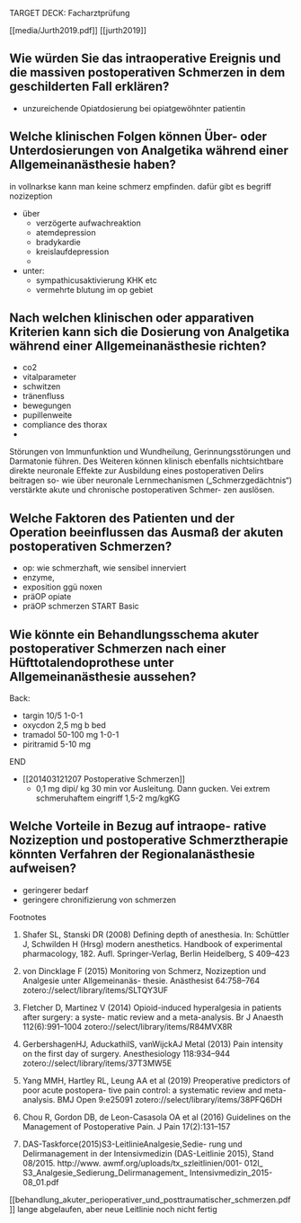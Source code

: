 TARGET DECK: Facharztprüfung

[[media/Jurth2019.pdf]]
[[jurth2019]]

## Wie würden Sie das intraoperative Ereignis und die massiven postoperativen Schmerzen in dem geschilderten Fall erklären?  
- unzureichende Opiatdosierung bei opiatgewöhnter patientin
## Welche klinischen Folgen können Über- oder Unterdosierungen von Analgetika während einer Allgemeinanästhesie haben?
in vollnarkse kann man keine schmerz empfinden. dafür gibt es begriff nozizeption

- über
	- verzögerte aufwachreaktion
	- atemdepression
	- bradykardie
	- kreislaufdepression
	- 
- unter:
	- sympathicusaktivierung KHK etc
	- vermehrte blutung im op gebiet
	
## Nach welchen klinischen oder apparativen Kriterien kann sich die Dosierung von Analgetika während einer Allgemeinanästhesie richten?  
- co2
- vitalparameter
- schwitzen
- tränenfluss
- bewegungen
- pupillenweite
- compliance des thorax
-  

Störungen von Immunfunktion und Wundheilung, Gerinnungsstörungen und Darmatonie führen. Des Weiteren können klinisch ebenfalls nichtsichtbare direkte neuronale Effekte zur Ausbildung eines postoperativen Delirs beitragen so- wie über neuronale Lernmechanismen („Schmerzgedächtnis“) verstärkte akute und chronische postoperativen Schmer- zen auslösen.
## Welche Faktoren des Patienten und der Operation beeinflussen das Ausmaß der akuten postoperativen Schmerzen?  
- op: wie schmerzhaft, wie sensibel innerviert
- enzyme,
- exposition ggü noxen
- präOP opiate
- präOP schmerzen
START
Basic
## Wie könnte ein Behandlungsschema akuter postoperativer Schmerzen nach einer Hüfttotalendoprothese unter Allgemeinanästhesie aussehen?
Back:
- targin 10/5 1-0-1
- oxycdon 2,5 mg b bed
- tramadol 50-100 mg 1-0-1
- piritramid 5-10 mg
<!--ID: 1647982144877-->
END
- [[201403121207 Postoperative Schmerzen]]
	- 0,1 mg dipi/ kg 30 min vor Ausleitung. Dann gucken. Vei extrem schmeruhaftem eingriff 1,5-2 mg/kgKG
 
## Welche Vorteile in Bezug auf intraope- rative Nozizeption und postoperative Schmerztherapie könnten Verfahren der Regionalanästhesie aufweisen?
- geringerer bedarf
- geringere chronifizierung von schmerzen


Footnotes

 

1. Shafer SL, Stanski DR (2008) Defining depth of anesthesia. In: Schüttler J, Schwilden H (Hrsg) modern anesthetics. Handbook of experimental pharmacology, 182. Aufl. Springer-Verlag, Berlin Heidelberg, S 409–423

2. von Dincklage F (2015) Monitoring von Schmerz, Nozizeption und Analgesie unter Allgemeinanäs- thesie. Anästhesist 64:758–764  zotero://select/library/items/SLTQY3UF

3. Fletcher D, Martinez V (2014) Opioid-induced hyperalgesia in patients after surgery: a syste- matic review and a meta-analysis. Br J Anaesth 112(6):991–1004 zotero://select/library/items/R84MVX8R

4. GerbershagenHJ, AduckathilS, vanWijckAJ Metal (2013) Pain intensity on the first day of surgery. Anesthesiology 118:934–944 zotero://select/library/items/37T3MW5E

5. Yang MMH, Hartley RL, Leung AA et al (2019) Preoperative predictors of poor acute postopera- tive pain control: a systematic review and meta- analysis. BMJ Open 9:e25091 zotero://select/library/items/38PFQ6DH

6. Chou R, Gordon DB, de Leon-Casasola OA et al (2016) Guidelines on the Management of Postoperative Pain. J Pain 17(2):131–157

7. DAS-Taskforce(2015)S3-LeitlinieAnalgesie,Sedie- rung und Delirmanagement in der Intensivmedizin (DAS-Leitlinie 2015), Stand 08/2015. http://www. awmf.org/uploads/tx_szleitlinien/001- 012l_ S3_Analgesie_Sedierung_Delirmanagement_ Intensivmedizin_2015- 08_01.pdf


[[behandlung_akuter_perioperativer_und_posttraumatischer_schmerzen.pdf]] lange abgelaufen, aber neue Leitlinie noch nicht fertig